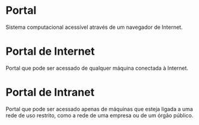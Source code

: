 # Portal 
Sistema computacional acessível através de um navegador de Internet.

# Portal de Internet
Portal que pode ser acessado de qualquer máquina conectada à Internet. 

# Portal de Intranet
Portal que pode ser acessado apenas de máquinas que esteja ligada a uma rede de uso restrito, como a rede de uma empresa ou de um órgão público. 

